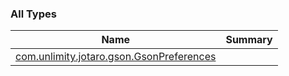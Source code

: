 

### All Types

| Name | Summary |
|---|---|
| [com.unlimity.jotaro.gson.GsonPreferences](../com.unlimity.jotaro.gson/-gson-preferences/index.md) |  |
